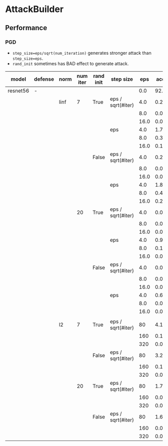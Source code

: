 # AttackBuilder

##  Performance

### PGD

- `step_size=eps/sqrt(num_iteration)`  generates stronger attack than `step_size=eps`.
- `rand_init` sometimes has BAD effect to generate attack.  

| model    | defense | norm | num iter | rand init | step size         | eps  | acc  | id |
| -------- | ------- | ---- | -------- | --------  | ----------------- | ---  | ---  | -- |
| resnet56 | -       |      |          |           |                   | 0.0  | 92.9 | clean_cifar10_resnet56.pth |
|          |         | linf | 7        | True      | eps / sqrt(#iter) | 4.0  | 0.26 |    |
|          |         |      |          |           |                   | 8.0  | 0.0  |    |
|          |         |      |          |           |                   | 16.0 | 0.0  |    |
|          |         |      |          |           | eps               | 4.0  | 1.79 |    |
|          |         |      |          |           |                   | 8.0  | 0.30 |    |
|          |         |      |          |           |                   | 16.0 | 0.14 |    |
|          |         |      |          | False     | eps / sqrt(#iter) | 4.0  | 0.24 |    |
|          |         |      |          |           |                   | 8.0  | 0.0  |    |
|          |         |      |          |           |                   | 16.0 | 0.0  |    |
|          |         |      |          |           | eps               | 4.0  | 1.88 |    |
|          |         |      |          |           |                   | 8.0  | 0.40 |    |
|          |         |      |          |           |                   | 16.0 | 0.23 |    |
|          |         |      | 20       | True      | eps / sqrt(#iter) | 4.0  | 0.01 |    |
|          |         |      |          |           |                   | 8.0  | 0.0  |    |
|          |         |      |          |           |                   | 16.0 | 0.0  |    |
|          |         |      |          |           | eps               | 4.0  | 0.91 |    |
|          |         |      |          |           |                   | 8.0  | 0.12 |    |
|          |         |      |          |           |                   | 16.0 | 0.05 |    |
|          |         |      |          | False     | eps / sqrt(#iter) | 4.0  | 0.02 |    |
|          |         |      |          |           |                   | 8.0  | 0.0  |    |
|          |         |      |          |           |                   | 16.0 | 0.0  |    |
|          |         |      |          |           | eps               | 4.0  | 0.66 |    |
|          |         |      |          |           |                   | 8.0  | 0.09 |    |
|          |         |      |          |           |                   | 16.0 | 0.06 |    |
|          |         |      |          |           |                   |      |      |    |
|          |         | l2   | 7        | True      | eps / sqrt(#iter) | 80   | 4.19 |    |
|          |         |      |          |           |                   | 160  | 0.18 |    |
|          |         |      |          |           |                   | 320  | 0.0  |    |
|          |         |      |          | False     | eps / sqrt(#iter) | 80   | 3.24 |    |
|          |         |      |          |           |                   | 160  | 0.10 |    |
|          |         |      |          |           |                   | 320  | 0.0  |    |
|          |         |      | 20       | True      | eps / sqrt(#iter) | 80   | 1.72 |    |
|          |         |      |          |           |                   | 160  | 0.0  |    |
|          |         |      |          |           |                   | 320  | 0.0  |    |
|          |         |      |          | False     | eps / sqrt(#iter) | 80   | 1.65 |    |
|          |         |      |          |           |                   | 160  | 0.01 |    |
|          |         |      |          |           |                   | 320  | 0.0  |    |

